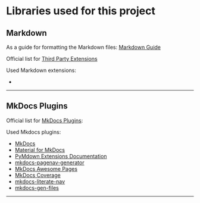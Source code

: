 Libraries used for this project
===============================

## Markdown


As a guide for formatting the Markdown files: [Markdown Guide](https://www.markdownguide.org/)

Official list for [Third Party Extensions](https://github.com/Python-Markdown/markdown/wiki/Third-Party-Extensions)

Used Markdown extensions:

-

***

## MkDocs Plugins

Official list for [MkDocs Plugins](https://github.com/mkdocs/mkdocs/wiki/MkDocs-Plugins):

Used Mkdocs plugins:

 - [MkDocs](https://www.mkdocs.org/)
 - [Material for MkDocs](https://squidfunk.github.io/mkdocs-material/)
 - [PyMdown Extensions Documentation](https://facelessuser.github.io/pymdown-extensions/)
 - [mkdocs-pagenav-generator](https://github.com/Andre601/mkdocs-pagenav-generator)
 - [MkDocs Awesome Pages](https://github.com/lukasgeiter/mkdocs-awesome-pages-plugin)
 - [MkDocs Coverage](https://github.com/pawamoy/mkdocs-coverage)
 - [mkdocs-literate-nav](https://github.com/oprypin/mkdocs-literate-nav)
 - [mkdocs-gen-files](https://github.com/oprypin/mkdocs-gen-files)

***

